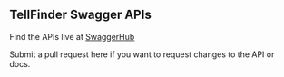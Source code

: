 ## TellFinder Swagger APIs

Find the APIs live at [SwaggerHub](https://app.swaggerhub.com/apis/Uncharted/)

Submit a pull request here if you want to request changes to the API or docs.

